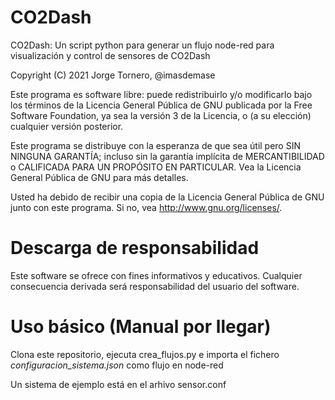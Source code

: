 # CO2Dash
CO2Dash: Un script python para generar un flujo node-red para visualización y control de sensores de CO2Dash

Copyright (C) 2021 Jorge Tornero, @imasdemase

Este programa es software libre: puede redistribuirlo y/o modificarlo bajo
los términos de la Licencia General Pública de GNU publicada por la Free
Software Foundation, ya sea la versión 3 de la Licencia, o (a su elección)
cualquier versión posterior.


Este programa se distribuye con la esperanza de que sea útil pero SIN
NINGUNA GARANTÍA; incluso sin la garantía implícita de MERCANTIBILIDAD o
CALIFICADA PARA UN PROPÓSITO EN PARTICULAR. Vea la Licencia General Pública
de GNU para más detalles.


Usted ha debido de recibir una copia de la Licencia General Pública
de GNU junto con este programa. Si no, vea <http://www.gnu.org/licenses/>.

# Descarga de responsabilidad

Este software se ofrece con fines informativos y educativos. Cualquier consecuencia
derivada será responsabilidad del usuario del software.


# Uso básico (Manual por llegar)

Clona este repositorio, ejecuta crea_flujos.py e importa el fichero _configuracion_sistema.json_ como flujo en node-red

Un sistema de ejemplo está en el arhivo sensor.conf
